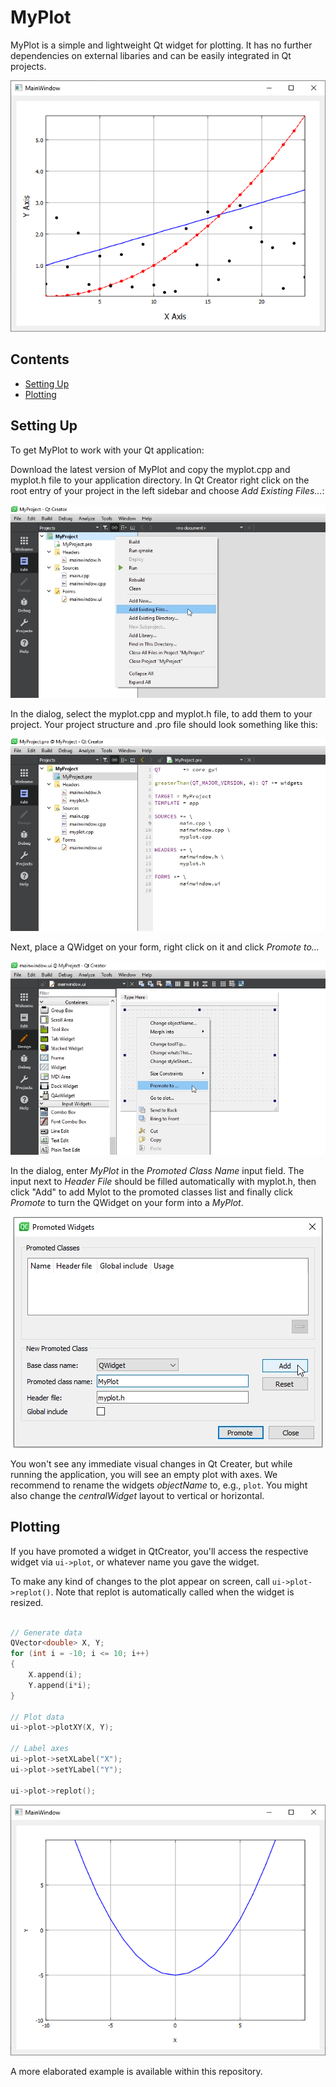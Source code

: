 # MyPlot

MyPlot is a simple and lightweight Qt widget for plotting. 
It has no further dependencies on external libaries and can be easily integrated in Qt projects. 

<p align="center">
	<img src="Screenshots/My-Plot-00.png" width="560">
</p>

## Contents

- [Setting Up](#setting-up)
- [Plotting](#plotting)

## Setting Up

To get MyPlot to work with your Qt application:

Download the latest version of MyPlot and copy the myplot.cpp and myplot.h file to your application directory. 
In Qt Creator right click on the root entry of your project in the left sidebar and choose *Add Existing Files...*:

<p align="center">
	<img src="Screenshots/My-Plot-01.png">
</p>

In the dialog, select the myplot.cpp and myplot.h file, to add them to your project. Your project structure and .pro file should look something like this:
<p align="center"><img src="Screenshots/My-Plot-02.png"></p>

Next, place a QWidget on your form, right click on it and click *Promote to...* <br>
<p align="center">
	<img src="Screenshots/My-Plot-03.png">
</p>

In the dialog, enter *MyPlot* in the *Promoted Class Name* input field. The input next to *Header File* should be filled automatically with myplot.h, then click "Add" to add Mylot to the promoted classes list and finally click *Promote* to turn the QWidget on your form into a *MyPlot*.
<p align="center">
	<img src="Screenshots/My-Plot-04.png">
</p>

You won't see any immediate visual changes in Qt Creater, but while running the application, you will see an empty plot with axes.
We recommend to rename the widgets *objectName* to, e.g., `plot`. You might also change the *centralWidget* layout to vertical or horizontal.

## Plotting

If you have promoted a widget in QtCreator, you'll access the respective widget via `ui->plot`, 
or whatever name you gave the widget.

To make any kind of changes to the plot appear on screen, call `ui->plot->replot()`. 
Note that replot is automatically called when the widget is resized. 


```c++

// Generate data
QVector<double> X, Y;
for (int i = -10; i <= 10; i++)
{
	X.append(i);
	Y.append(i*i);
}

// Plot data
ui->plot->plotXY(X, Y);

// Label axes
ui->plot->setXLabel("X");
ui->plot->setYLabel("Y");

ui->plot->replot();
```

<p align="center">
	<img src="Screenshots/My-Plot-05.png" width="560">
</p>

A more elaborated example is available within this repository.


